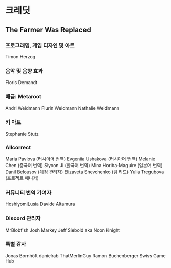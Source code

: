 # 크레딧

## The Farmer Was Replaced

### 프로그래밍, 게임 디자인 및 아트
Timon Herzog

### 음악 및 음향 효과
Floris Demandt

### 배급: Metaroot
Andri Weidmann
Flurin Weidmann
Nathalie Weidmann

### 키 아트
Stephanie Stutz

### Allcorrect
Maria Pavlova (러시아어 번역)
Evgeniia Ushakova (러시아어 번역)
Melanie Chen (중국어 번역)
Siyoon Ji (한국어 번역)
Mina Horiba-Maguire (일본어 번역)
Danil Belousov (계정 관리자)
Elizaveta Shevchenko (팀 리드)
Yulia Tregubova (프로젝트 매니저)

### 커뮤니티 번역 기여자
HoshiyomiLusia
Davide Altamura

### Discord 관리자
MrBlobfish
Josh Markey
Jeff Siebold aka Noon Knight

### 특별 감사
Jonas Bornhöft
danielrab
ThatMerlinGuy
Ramón Buchenberger
Swiss Game Hub